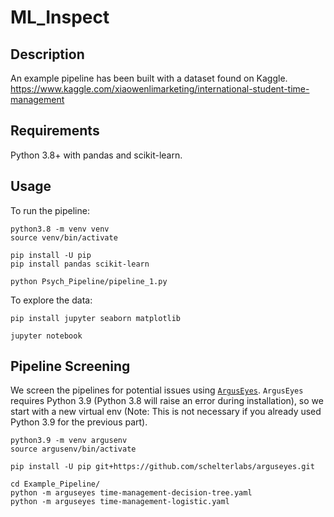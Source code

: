# ML_Inspect

## Description

An example pipeline has been built with a dataset found on Kaggle.
https://www.kaggle.com/xiaowenlimarketing/international-student-time-management

## Requirements

Python 3.8+ with pandas and scikit-learn.

## Usage

To run the pipeline:

```shell
python3.8 -m venv venv
source venv/bin/activate

pip install -U pip
pip install pandas scikit-learn

python Psych_Pipeline/pipeline_1.py
```

To explore the data:

```shell
pip install jupyter seaborn matplotlib

jupyter notebook
```

## Pipeline Screening

We screen the pipelines for potential issues using [`ArgusEyes`](https://github.com/schelterlabs/arguseyes). `ArgusEyes` requires Python 3.9 (Python 3.8 will raise an error during installation), so we start with a new virtual env (Note: This is not necessary if you already used Python 3.9 for the previous part).

```shell
python3.9 -m venv argusenv
source argusenv/bin/activate

pip install -U pip git+https://github.com/schelterlabs/arguseyes.git

cd Example_Pipeline/
python -m arguseyes time-management-decision-tree.yaml
python -m arguseyes time-management-logistic.yaml
```
